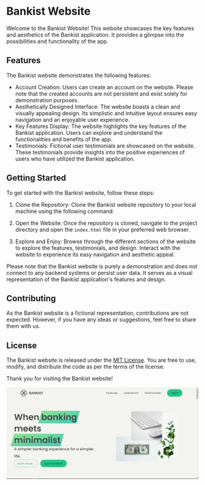 # Bankist Website

Welcome to the Bankist Website! This website showcases the key features and aesthetics of the Bankist application. It provides a glimpse into the possibilities and functionality of the app.

## Features

The Bankist website demonstrates the following features:

- Account Creation: Users can create an account on the website. Please note that the created accounts are not persistent and exist solely for demonstration purposes.
- Aesthetically Designed Interface: The website boasts a clean and visually appealing design. Its simplistic and intuitive layout ensures easy navigation and an enjoyable user experience.
- Key Features Display: The website highlights the key features of the Bankist application. Users can explore and understand the functionalities and benefits of the app.
- Testimonials: Fictional user testimonials are showcased on the website. These testimonials provide insights into the positive experiences of users who have utilized the Bankist application.

## Getting Started

To get started with the Bankist website, follow these steps:

1. Clone the Repository: Clone the Bankist website repository to your local machine using the following command:

2. Open the Website: Once the repository is cloned, navigate to the project directory and open the `index.html` file in your preferred web browser.

3. Explore and Enjoy: Browse through the different sections of the website to explore the features, testimonials, and design. Interact with the website to experience its easy navigation and aesthetic appeal.

Please note that the Bankist website is purely a demonstration and does not connect to any backend systems or persist user data. It serves as a visual representation of the Bankist application's features and design.

## Contributing

As the Bankist website is a fictional representation, contributions are not expected. However, if you have any ideas or suggestions, feel free to share them with us.

## License

The Bankist website is released under the [MIT License](LICENSE). You are free to use, modify, and distribute the code as per the terms of the license.

Thank you for visiting the Bankist website!

![Bankist Website Screenshot](img/screenshot.png)
